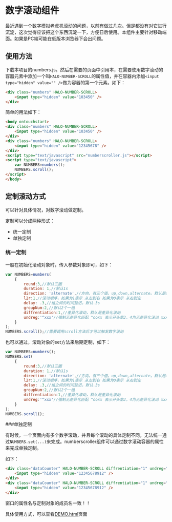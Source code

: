 # 数字滚动组件

最近遇到一个数字模拟老虎机滚动的问题，以前有做过几次。但是都没有对它进行沉淀，这次觉得应该把这个东西沉淀一下，方便日后使用。本组件主要针对移动端面。如果是PC端可能在低版本浏览器下会出问题。

## 使用方法

下载本项目的numbers.js。然后在需要的页面中引用本，在需要使用数字滚动的容器元素中添加一个叫`HALO-NUMBER-SCROLL`的属性值，并在容器内添加`<input type="hidden" value="" />`做为容器的第一个元素。如下：

```html
<div class="numbers" HALO-NUMBER-SCROLL>
	<input type="hidden" value="103450" />
</div>
```

简单的用法如下：

```html
<body ontouchstart>
<div class="numbers" HALO-NUMBER-SCROLL>
	<input type="hidden" value="103450" />
</div>
<div class="numbers" HALO-NUMBER-SCROLL>
    <input type="hidden" value="12345678" />
</div>
<script type="text/javascript" src="numberscroller.js"></script>
<script type="text/javascript">
	var NUMBERS=numbers();
	NUMBERS.scroll();
</script>
</body>
```
## 定制滚动方式
可以针对具体情况，对数字滚动做定制。

定制可以分成两种形式：
- 统一定制
- 单独定制

### 统一定制

一般在初始化滚动对象时，传入参数对象即可，如下：

```javascript
var NUMBERS=numbers(
	{
        round:3,//默认三圈
        duration: 1,//默认1s
        direction: 'alternate',//方向，有三个值，up,down,alternate。默认是alternate
        l2r:1,//滚动顺序，如果为1表示 从左到右 如果为0表示 从右到左
        delay: .3,//组之间的时间延迟，默认.3s
        groupNum:2,//默认2个一组
        diffrentiation:1,//差异化滚动，默认是差异化滚动
        undreg:'^xxx'//强制无差异化匹配 ^ooxx 表示开头第3，4为无差异化滚动 xxx$ 表示倒数的后三们为无差异滚动
    }
);
NUMBERS.scroll();//需要调用scroll方法后才可以触发数字滚动
```

也可以通过，滚动对象的set方法来后期定制，如下：

```javascript
var NUMBERS=numbers();
NUMBERS.set(
	{
        round:3,//默认三圈
        duration: 1,//默认1s
        direction: 'alternate',//方向，有三个值，up,down,alternate。默认是alternate
        l2r:1,//滚动顺序，如果为1表示 从左到右 如果为0表示 从右到左
        delay: .3,//组之间的时间延迟，默认.3s
        groupNum:2,//默认2个一组
        diffrentiation:1,//差异化滚动，默认是差异化滚动
        undreg:'^xxx'//强制无差异化匹配 ^ooxx 表示开头第3，4为无差异化滚动 xxx$ 表示倒数的后三们为无差异滚动
    }
);
NUMBERS.scroll();
```

###单独定制

有时候，一个页面内有多个数字滚动，并且每个滚动的具体定制不同，无法统一通过`NUMBERS.set(...)`来完成。numberscroller组件可以通过数字滚动容器的属性来完成单独定制。

如下：

```html
<div class="dataCounter" HALO-NUMBER-SCROLL diffrentiation="1" undreg="xxx$" l2r="1">
	<input type="hidden" value="12345678912" />
</div>
<div class="dataCounter" HALO-NUMBER-SCROLL diffrentiation="1" undreg="xxx$" l2r="0">
	<input type="hidden" value="12345678912" />
</div>
```

窗口的属性名与定制对象的成员名一致！！


具体使用方式，可以查看[DEMO.html](http://leeenx.github.io/numberscroller/DEMO.html)页面
